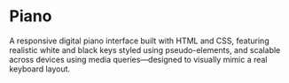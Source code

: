 # Piano
A responsive digital piano interface built with HTML and CSS, featuring realistic white and black keys styled using pseudo-elements, and scalable across devices using media queries—designed to visually mimic a real keyboard layout.
